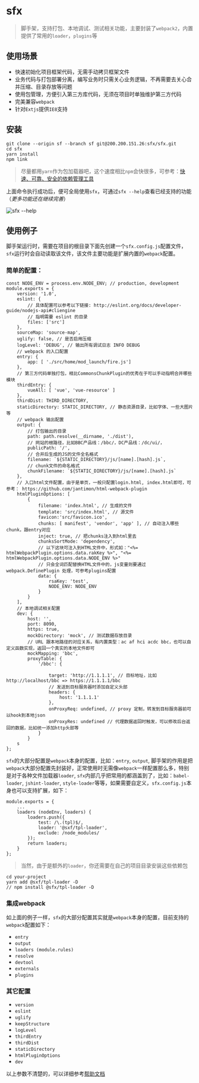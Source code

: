 # sfx

> 脚手架，支持打包、本地调试、测试相关功能，主要封装了`webpack2`，内置提供了常用的`loader`，`plugins`等

## 使用场景

- 快速初始化项目框架代码，无需手动拷贝框架文件
- 业务代码与打包部署分离，编写业务时只需关心业务逻辑，不再需要去关心合并压缩、目录存放等问题
- 使用包管理，方便引入第三方库代码，无须在项目时单独维护第三方代码
- 完美兼容`webpack`
- 针对`Extjs`提供`IE8`支持

## 安装

    git clone --origin sf --branch sf git@200.200.151.26:sfx/sfx.git
    cd sfx
    yarn install
    npm link

> 尽量都用`yarn`作为包加载器吧，这个速度相比`npm`会快很多，可参考：[快速、可靠、安全的依赖管理工具](https://yarn.bootcss.com/docs/install.html)

上面命令执行成功后，便可全局使用`sfx`，可通过`sfx --help`查看已经支持的功能（*更多功能还在继续完善*）

![sfx --help](http://200.200.151.26/blog/wp-content/uploads/2017/05/intro.png)

## 使用例子

脚手架运行时，需要在项目的根目录下面先创建一个`sfx.config.js`配置文件，`sfx`运行时会自动读取该文件，该文件主要功能是扩展内置的`webpack`配置。

### 简单的配置：

    const NODE_ENV = process.env.NODE_ENV; // production, development
    module.exports = {
        version: '1.0',
        eslint: {
            // 具体配置可以参考以下链接: http://eslint.org/docs/developer-guide/nodejs-api#cliengine
            // 指明需要 eslint 的目录
            files: ['src']
        },
        sourceMap: 'source-map',
        uglify: false, // 是否启用压缩
        logLevel: 'DEBUG', // 输出所有调试日志 INFO DEBUG
        // webpack 的入口配置
        entry: {
            app: [ './src/home/mod_launch/fire.js']
        },
        // 第三方代码单独打包，相比CommonsChunkPlugin的优秀在于可以手动指明合并哪些模块
        thirdEntry: {
            vueAll: [ 'vue', 'vue-resource' ]
        },
        thirdDist: THIRD_DIRECTORY,
        staticDirectory: STATIC_DIRECTORY, // 静态资源目录，比如字体、一些大图片等
        // webpack 输出配置
        output: {
            // 打包输出的目录
            path: path.resolve(__dirname, './dist'),
            // 网站的根路径，比如BBC产品线：/bbc/，DC产品线：/dc/ui/，
            publicPath: '/',
            // 合并后生成的JS的文件全名格式
            filename: `${STATIC_DIRECTORY}/js/[name].[hash].js`,
            // chunk文件的命名格式
            chunkFilename: `${STATIC_DIRECTORY}/js/[name].[hash].js`
        },
        // 入口html文件配置，由于是单页，一般只配置login.html, index.html即可，可参考： https://github.com/jantimon/html-webpack-plugin
        htmlPluginOptions: [
            {
                filename: 'index.html', // 生成的文件
                template: 'src/index.html', // 源文件
                favicon:'src/favicon.ico',
                chunks: [ manifest', 'vendor', 'app' ], // 自动注入哪些chunk，跟entry对应
                inject: true, // 把chunks注入到html里去
                chunksSortMode: 'dependency',
                // 以下这块可注入到HTML文件中，形式如："<%= htmlWebpackPlugin.options.data.rakKey %>", "<%= htmlWebpackPlugin.options.data.NODE_ENV %>"
                // 只会全词匹配替换HTML文件中的，js变量则要通过 webpack.DefinePlugin 处理，可参考plugins配置
                data: {
                    rsaKey: 'test',
                    NODE_ENV: NODE_ENV
                }
            }
        ],
        // 本地调试相关配置
        dev: {
            host: '',
            port: 8090,
            https: true,
            mockDirectory: 'mock', // 测试数据存放目录
            // URL 跟本地路径的对应关系，有内置类型：ac af hci acdc bbc，也可以自定义函数实现，返回一个真实的本地文件即可
            mockMapping: 'bbc',
            proxyTable: {
                '/bbc': {
                    
                    target: 'http://1.1.1.1', // 目标地址，比如 http://localhost/bbc => https://1.1.1.1/bbc
                    // 发送到目标服务器时添加自定义头部
                    headers: {
                        host: '1.1.1.1'
                    },
                    onProxyReq: undefined, // proxy 定制，转发到目标服务器前可以hook到本地json
                    onProxyRes: undefined // 代理数据返回时触发，可以修改后台返回的数据，比如统一添加http头部等
                }
            }
        s
    };

`sfx`的大部分配置是`webpack`本身的配置，比如：`entry`, `output`, 脚手架的作用是把`webpack`大部分配置先封装好，正常使用时无需像`webpack`一样配置那么多，特别是对于各种文件加载器`loader`, `sfx`内部几乎把常用的都涵盖到了，比如：`babel-loader`, `jshint-loader`, `style-loader`等等，如果需要自定义，`sfx.config.js`本身也可以支持扩展，如下：

    module.exports = {
        ...
        loaders (nodeEnv, loaders) {
            loaders.push({
                test: /\.(tpl)$/,
                loader: '@sxf/tpl-loader',
                exclude: /node_modules/
            });
            return loaders;
        }
    };

> 当然，由于是额外的`loader`，你还需要在自己的项目目录安装这些依赖包

    cd your-project
    yarn add @sxf/tpl-loader -D
    // npm install @sfx/tpl-loader -D


### 集成webpack

如上面的例子一样，`sfx`的大部分配置其实就是`webpack`本身的配置，目前支持的`webpack`配置如下：

- `entry`
- `output`
- `loaders (module.rules)` 
- `resolve`
- `devtool`
- `externals`
- `plugins`

### 其它配置

- `version`
- `eslint`
- `uglify`
- `keepStructure`
- `logLevel`
- `thirdEntry`
- `thirdDist`
- `staticDirectory`
- `htmlPluginOptions`
- `dev`

以上参数不清楚的，可以详细参考[帮助文档](./docs/index.html)